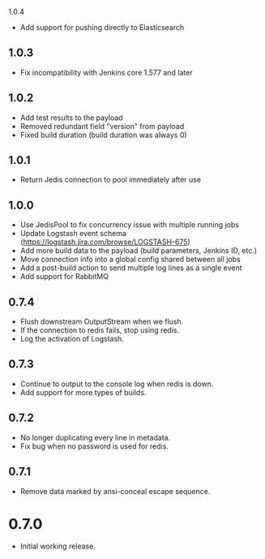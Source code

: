 1.0.4
* Add support for pushing directly to Elasticsearch

1.0.3
-----
* Fix incompatibility with Jenkins core 1.577 and later

1.0.2
-----
* Add test results to the payload
* Removed redundant field "version" from payload
* Fixed build duration (build duration was always 0)

1.0.1
-----
* Return Jedis connection to pool immediately after use

1.0.0
-----
* Use JedisPool to fix concurrency issue with multiple running jobs
* Update Logstash event schema (https://logstash.jira.com/browse/LOGSTASH-675)
* Add more build data to the payload (build parameters, Jenkins ID, etc.)
* Move connection info into a global config shared between all jobs
* Add a post-build action to send multiple log lines as a single event
* Add support for RabbitMQ

0.7.4
-----

* Flush downstream OutputStream when we flush.
* If the connection to redis fails, stop using redis.
* Log the activation of Logstash.

0.7.3
-----

* Continue to output to the console log when redis is down.
* Add support for more types of builds.

0.7.2
-----

* No longer duplicating every line in metadata.
* Fix bug when no password is used for redis.

0.7.1
-----

* Remove data marked by ansi-conceal escape sequence.

0.7.0
=====

* Initial working release.
